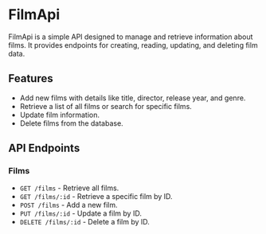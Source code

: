 # FilmApi

FilmApi is a simple API designed to manage and retrieve information about films. It provides endpoints for creating, reading, updating, and deleting film data.

## Features


- Add new films with details like title, director, release year, and genre.
- Retrieve a list of all films or search for specific films.
- Update film information.
- Delete films from the database.

## API Endpoints

### Films

- `GET /films` - Retrieve all films.
- `GET /films/:id` - Retrieve a specific film by ID.
- `POST /films` - Add a new film.
- `PUT /films/:id` - Update a film by ID.
- `DELETE /films/:id` - Delete a film by ID.